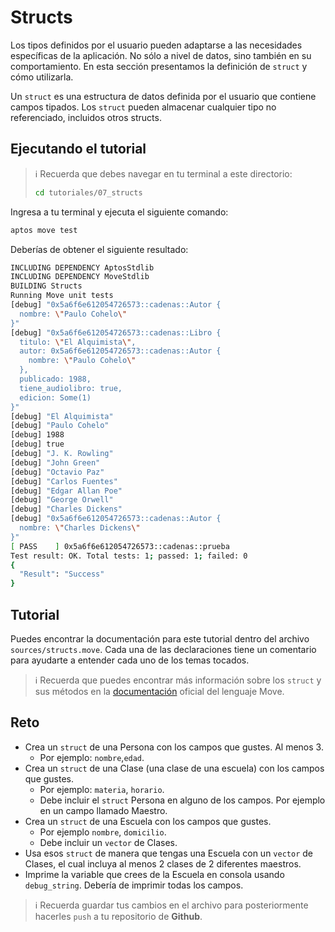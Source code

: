 # Structs

Los tipos definidos por el usuario pueden adaptarse a las necesidades específicas de la aplicación. No sólo a nivel de datos, sino también en su comportamiento. En esta sección presentamos la definición de `struct` y cómo utilizarla.

Un `struct` es una estructura de datos definida por el usuario que contiene campos tipados. Los `struct` pueden almacenar cualquier tipo no referenciado, incluidos otros structs.

## Ejecutando el tutorial

> :information_source: Recuerda que debes navegar en tu terminal a este directorio:
>```sh
>cd tutoriales/07_structs
>```

Ingresa a tu terminal y ejecuta el siguiente comando:

```sh
aptos move test
```

Deberías de obtener el siguiente resultado:
```sh
INCLUDING DEPENDENCY AptosStdlib
INCLUDING DEPENDENCY MoveStdlib
BUILDING Structs
Running Move unit tests
[debug] "0x5a6f6e612054726573::cadenas::Autor {
  nombre: \"Paulo Cohelo\"
}"
[debug] "0x5a6f6e612054726573::cadenas::Libro {
  titulo: \"El Alquimista\",
  autor: 0x5a6f6e612054726573::cadenas::Autor {
    nombre: \"Paulo Cohelo\"
  },
  publicado: 1988,
  tiene_audiolibro: true,
  edicion: Some(1)
}"
[debug] "El Alquimista"
[debug] "Paulo Cohelo"
[debug] 1988
[debug] true
[debug] "J. K. Rowling"
[debug] "John Green"
[debug] "Octavio Paz"
[debug] "Carlos Fuentes"
[debug] "Edgar Allan Poe"
[debug] "George Orwell"
[debug] "Charles Dickens"
[debug] "0x5a6f6e612054726573::cadenas::Autor {
  nombre: \"Charles Dickens\"
}"
[ PASS    ] 0x5a6f6e612054726573::cadenas::prueba
Test result: OK. Total tests: 1; passed: 1; failed: 0
{
  "Result": "Success"
}
```

## Tutorial

Puedes encontrar la documentación para este tutorial dentro del archivo `sources/structs.move`. Cada una de las declaraciones tiene un comentario para ayudarte a entender cada uno de los temas tocados.

> :information_source: Recuerda que puedes encontrar más información sobre los `struct` y sus métodos en la [documentación](https://move-language.github.io/move/structs-and-resources.html) oficial del lenguaje Move.

## Reto

* Crea un `struct` de una Persona con los campos que gustes. Al menos 3. 
    * Por ejemplo: `nombre`,`edad`.
* Crea un `struct` de una Clase (una clase de una escuela) con los campos que gustes.
    * Por ejemplo: `materia`, `horario`.
    * Debe incluir el `struct` Persona en alguno de los campos. Por ejemplo en un campo llamado Maestro.
* Crea un `struct` de una Escuela con los campos que gustes.
    * Por ejemplo `nombre`, `domicilio`.
    * Debe incluir un `vector` de Clases.
* Usa esos `struct` de manera que tengas una Escuela con un `vector` de Clases, el cual incluya al menos 2 clases de 2 diferentes maestros.
* Imprime la variable que crees de la Escuela en consola usando `debug_string`. Debería de imprimir todas los campos.

> :information_source: Recuerda guardar tus cambios en el archivo para posteriormente hacerles `push` a tu repositorio de **Github**.